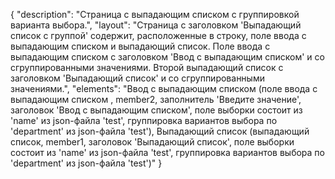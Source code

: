 {
"description": "Страница с выпадающим списком с группировкой варианта выбора.",
"layout": "Страница с заголовком 'Выпадающий список с группой' содержит, расположенные в строку, поле ввода с выпадающим списком и выпадающий список. Поле ввода с выпадающим списком с заголовком 'Ввод с выпадающим списком' и со сгруппированными значениями. Второй выпадающий список с заголовком 'Выпадающий список' и со сгруппированными значениями.",
"elements": "Ввод с выпадающим списком (поле ввода с выпадающим списком , member2, заполнитель 'Введите значение', заголовок 'Ввод с выпадающим списком', поле выборки состоит из 'name' из json-файла 'test', группировка вариантов выбора по 'department' из json-файла 'test'),
Выпадающий список (выпадающий список, member1, заголовок 'Выпадающий список', поле выборки состоит из 'name' из json-файла 'test', группировка вариантов выбора по 'department' из json-файла 'test')"
}